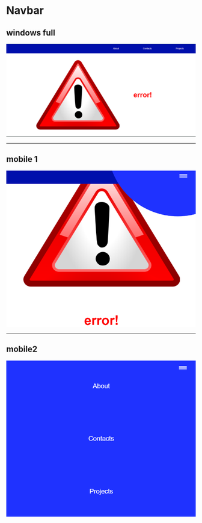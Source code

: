# Navbar
windows full
------------------------------------------------------------------
![WINDOWS FULL](assets/github/full.PNG)

--------------------------------------------------------------------------------------------------------------------------------------------------------------------
mobile 1 
------------------------------------------------------------------------------------------------------------------------------------------------------
![MOBILE 1](assets/github/mobile1.png)

------------------------------------------------------------------------------------------------------------------------------------------------
mobile2
-----------------------------------------------------------------------------------------------------------------------------------------------------
![MOBILE 2](assets/github/mobile2.png)
